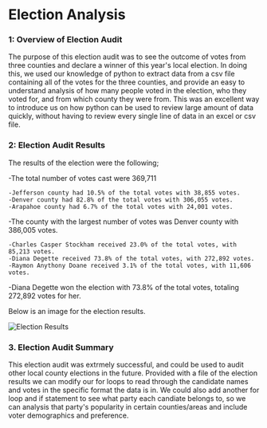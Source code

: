 # Election Analysis

### 1: Overview of Election Audit

  The purpose of this election audit was to see the outcome of votes from three counties and declare a winner of this year's local election.
In doing this, we used our knowledge of python to extract data from a csv file containing all of the votes for the three counties, and provide an easy to understand analysis of 
how many people voted in the election, who they voted for, and from which county they were from. This was an excellent way to introduce us on how python can be used to review
large amount of data quickly, without having to review every single line of data in an excel or csv file.

### 2: Election Audit Results
The results of the election were the following;

  -The total number of votes cast were 369,711
  
    -Jefferson county had 10.5% of the total votes with 38,855 votes.
    -Denver county had 82.8% of the total votes with 306,055 votes.
    -Arapahoe county had 6.7% of the total votes with 24,001 votes.
  -The county with the largest number of votes was Denver county with 386,005 votes.
  
  
    -Charles Casper Stockham received 23.0% of the total votes, with 85,213 votes.
    -Diana Degette received 73.8% of the total votes, with 272,892 votes.
    -Raymon Anythony Doane received 3.1% of the total votes, with 11,606 votes.
 -Diana Degette won the election with 73.8% of the total votes, totaling 272,892 votes for her.
 
Below is an image for the election results.
 
 ![Election Results](https://user-images.githubusercontent.com/95730890/149818304-f4c8215e-1ea1-4aae-addb-69e6917a1c1b.PNG)
 
### 3. Election Audit Summary
  This election audit was extrmely successful, and could be used to audit other local county elections in the future. Provided with a file of the election results we can modify our for loops to read through the candidate names and votes in the specific format the data is in. We could also add another for loop and if statement to see what party each candiate belongs to, so we can analysis that party's popularity in certain counties/areas and include voter demographics and preference.

